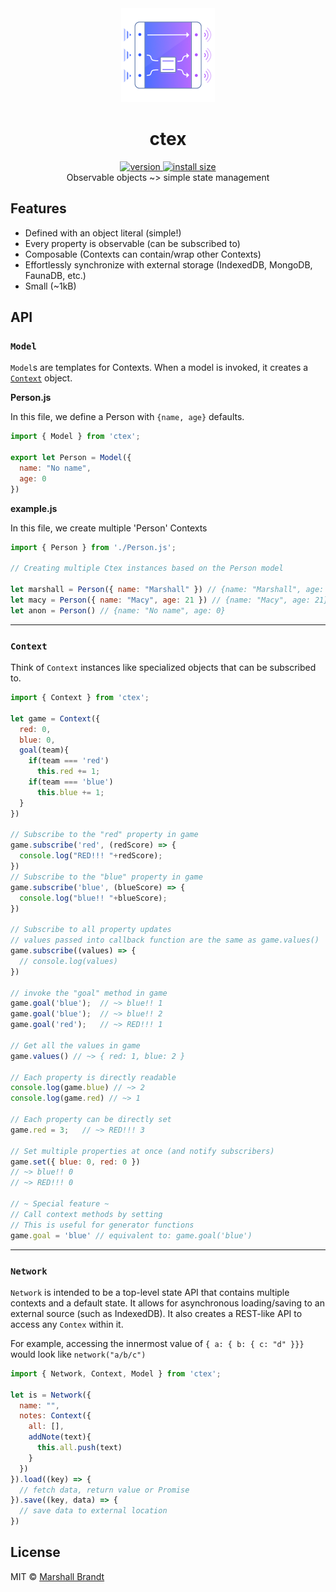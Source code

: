 <div align="center">
  <img src="https://github.com/marshallcb/ctex/raw/main/ctex.png" alt="ctex" width="150" />
</div>

<h1 align="center">ctex</h1>
<div align="center">
  <a href="https://npmjs.org/package/ctex">
    <img src="https://badgen.now.sh/npm/v/ctex" alt="version" />
  </a>
  <a href="https://bundlephobia.com/result?p=ctex">
    <img src="https://img.badgesize.io/MarshallCB/ctex/main/es.js?compression=brotli" alt="install size" />
  </a>
</div>

<div align="center">Observable objects ~> simple state management</div>

## Features
- Defined with an object literal (simple!)
- Every property is observable (can be subscribed to)
- Composable (Contexts can contain/wrap other Contexts)
- Effortlessly synchronize with external storage (IndexedDB, MongoDB, FaunaDB, etc.)
- Small (~1kB)

## API

### `Model`

`Model`s are templates for Contexts. When a model is invoked, it creates a [`Context`](#Context) object.

**Person.js**

In this file, we define a Person with `{name, age}` defaults.

```js
import { Model } from 'ctex';

export let Person = Model({
  name: "No name",
  age: 0
})
```

**example.js**

In this file, we create multiple 'Person' Contexts
```js
import { Person } from './Person.js';

// Creating multiple Ctex instances based on the Person model

let marshall = Person({ name: "Marshall" }) // {name: "Marshall", age: 0}
let macy = Person({ name: "Macy", age: 21 }) // {name: "Macy", age: 21}
let anon = Person() // {name: "No name", age: 0}
```

---

### `Context`

Think of `Context` instances like specialized objects that can be subscribed to.

```js
import { Context } from 'ctex';

let game = Context({
  red: 0,
  blue: 0,
  goal(team){
    if(team === 'red')
      this.red += 1;
    if(team === 'blue')
      this.blue += 1;
  }
})

// Subscribe to the "red" property in game
game.subscribe('red', (redScore) => {
  console.log("RED!!! "+redScore);
})
// Subscribe to the "blue" property in game
game.subscribe('blue', (blueScore) => {
  console.log("blue!! "+blueScore);
})

// Subscribe to all property updates
// values passed into callback function are the same as game.values()
game.subscribe((values) => {
  // console.log(values)
})

// invoke the "goal" method in game
game.goal('blue');  // ~> blue!! 1
game.goal('blue');  // ~> blue!! 2
game.goal('red');   // ~> RED!!! 1

// Get all the values in game
game.values() // ~> { red: 1, blue: 2 }

// Each property is directly readable
console.log(game.blue) // ~> 2
console.log(game.red) // ~> 1

// Each property can be directly set
game.red = 3;   // ~> RED!!! 3

// Set multiple properties at once (and notify subscribers)
game.set({ blue: 0, red: 0 })
// ~> blue!! 0
// ~> RED!!! 0

// ~ Special feature ~
// Call context methods by setting
// This is useful for generator functions
game.goal = 'blue' // equivalent to: game.goal('blue')


```

---

### `Network`

`Network` is intended to be a top-level state API that contains multiple contexts and a default state. It allows for asynchronous loading/saving to an external source (such as IndexedDB). It also creates a REST-like API to access any `Contex` within it.

For example, accessing the innermost value of `{ a: { b: { c: "d" }}}` would look like `network("a/b/c")`

```js
import { Network, Context, Model } from 'ctex';

let is = Network({
  name: "",
  notes: Context({
    all: [],
    addNote(text){
      this.all.push(text)
    }
  })
}).load((key) => {
  // fetch data, return value or Promise
}).save((key, data) => {
  // save data to external location
})
```

## License

MIT © [Marshall Brandt](https://m4r.sh)

